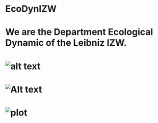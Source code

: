 # EcoDynIZW
# We are the Department Ecological Dynamic of the Leibniz IZW.


# ![alt text](https://de.wikipedia.org/wiki/Wolf#/media/Datei:Eurasian_wolf_2.jpg)
# ![Alt text](C:/Users/wenzler/Desktop/1280px-Eurasian_wolf_2.jpg?raw=true "Title")
# ![plot](C:/Users/wenzler/Desktop/1280px-Eurasian_wolf_2.jpg)
